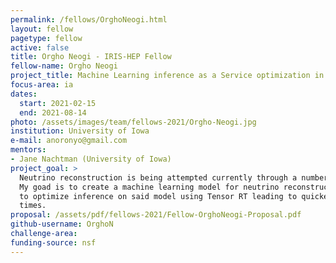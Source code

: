 ```yaml
---
permalink: /fellows/OrghoNeogi.html
layout: fellow
pagetype: fellow
active: false
title: Orgho Neogi - IRIS-HEP Fellow
fellow-name: Orgho Neogi
project_title: Machine Learning inference as a Service optimization in neutrino reconstruction
focus-area: ia
dates:
  start: 2021-02-15
  end: 2021-08-14
photo: /assets/images/team/fellows-2021/Orgho-Neogi.jpg
institution: University of Iowa
e-mail: anoronyo@gmail.com
mentors:
- Jane Nachtman (University of Iowa)
project_goal: >
  Neutrino reconstruction is being attempted currently through a number of techniques.
  My goad is to create a machine learning model for neutrino reconstruction. Then
  to optimize inference on said model using Tensor RT leading to quicker inference
  times.
proposal: /assets/pdf/fellows-2021/Fellow-OrghoNeogi-Proposal.pdf
github-username: OrghoN
challenge-area:
funding-source: nsf
---
```

